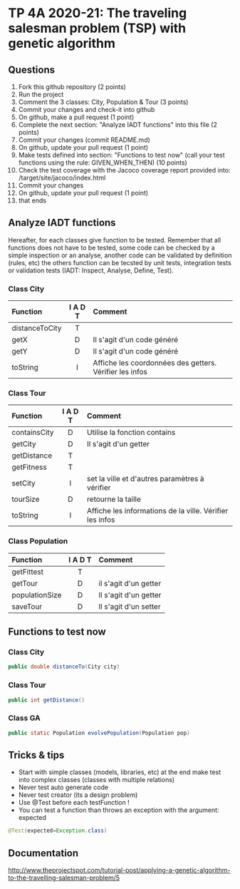 # TP 4A 2020-21: The traveling salesman problem (TSP) with genetic algorithm

## Questions
1. Fork this github repository  (2 points)
2. Run the project
3. Comment the 3 classes: City, Population & Tour (3 points)
4. Commit your changes and check-it into github
5. On github, make a pull request (1 point)
6. Complete the next section: "Analyze IADT functions" into this file (2 points)
7. Commit your changes (commit README.md)
8. On github, update your pull request (1 point)
9. Make tests defined into section: "Functions to test now" (call your test functions using the rule: GIVEN_WHEN_THEN) (10 points)
10. Check the test coverage with the Jacoco coverage report provided into: /target/site/jacoco/index.html
11. Commit your changes
12. On github, update your pull request (1 point)
13. that ends

## Analyze IADT functions
Hereafter, for each classes give function to be tested. Remember that all functions does not have to be tested, some code can be checked by a simple inspection or an analyse, another code can be validated by definition (rules, etc) the others function can be tecsted by unit tests, integration tests or validation tests (IADT: Inspect, Analyse, Define, Test). 

### Class City

| Function      |     I A D T     |        Comment |
| :------------ | :-------------: | :------------- |
| distanceToCity | T | |
| getX | D | Il s'agit d'un code généré |
| getY | D | Il s'agit d'un code généré |
| toString | I | Affiche les coordonnées des getters. Vérifier les infos |

### Class Tour

| Function      |     I A D T     |        Comment |
| :------------ | :-------------: | :------------- |
| containsCity  | D | Utilise la fonction contains |
| getCity  | D | Il s'agit d'un getter |
| getDistance  | T | |
| getFitness  | T | |
| setCity  | I | set la ville et d'autres paramètres à vérifier |
| tourSize  | D | retourne la taille |
| toString  | I | Affiche les informations de la ville. Vérifier les infos |

### Class Population

| Function      |     I A D T     |        Comment |
| :------------ | :-------------: | :------------- |
| getFittest  | T |  |
| getTour  | D | il s'agit d'un getter |
| populationSize  | D | Il s'agit d'un getter |
| saveTour  | D | Il s'agit d'un setter |

## Functions to test now

### Class City

```Java
public double distanceTo(City city)
```

### Class Tour

```Java
public int getDistance()
```

### Class GA

```Java
public static Population evolvePopulation(Population pop)
```

## Tricks & tips

- Start with simple classes (models, libraries, etc) at the end make test into complex classes (classes with multiple relations)
- Never test auto generate code
- Never test creator (its a design problem)
- Use @Test before each testFunction !
- You can test a function than throws an exception with the argument: expected
```Java
@Test(expected=Exception.class)
```

## Documentation
http://www.theprojectspot.com/tutorial-post/applying-a-genetic-algorithm-to-the-travelling-salesman-problem/5